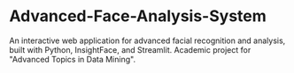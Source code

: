 # Advanced-Face-Analysis-System
An interactive web application for advanced facial recognition and analysis, built with Python, InsightFace, and Streamlit. Academic project for "Advanced Topics in Data Mining".
